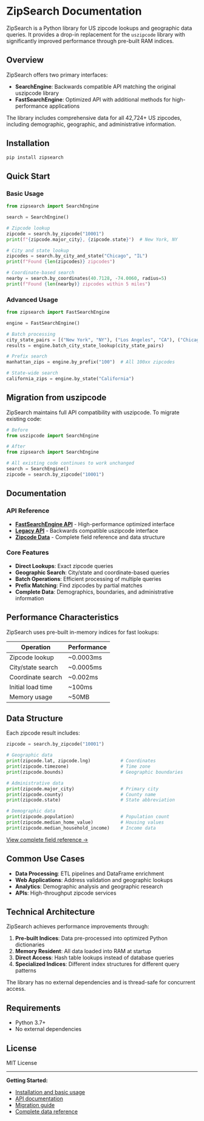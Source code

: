 # ZipSearch Documentation

ZipSearch is a Python library for US zipcode lookups and geographic data queries. It provides a drop-in replacement for the `uszipcode` library with significantly improved performance through pre-built RAM indices.

## Overview

ZipSearch offers two primary interfaces:

- **SearchEngine**: Backwards compatible API matching the original uszipcode library
- **FastSearchEngine**: Optimized API with additional methods for high-performance applications

The library includes comprehensive data for all 42,724+ US zipcodes, including demographic, geographic, and administrative information.

## Installation

```bash
pip install zipsearch
```

## Quick Start

### Basic Usage

```python
from zipsearch import SearchEngine

search = SearchEngine()

# Zipcode lookup
zipcode = search.by_zipcode("10001")
print(f"{zipcode.major_city}, {zipcode.state}")  # New York, NY

# City and state lookup  
zipcodes = search.by_city_and_state("Chicago", "IL")
print(f"Found {len(zipcodes)} zipcodes")

# Coordinate-based search
nearby = search.by_coordinates(40.7128, -74.0060, radius=5)
print(f"Found {len(nearby)} zipcodes within 5 miles")
```

### Advanced Usage

```python
from zipsearch import FastSearchEngine

engine = FastSearchEngine()

# Batch processing
city_state_pairs = [("New York", "NY"), ("Los Angeles", "CA"), ("Chicago", "IL")]
results = engine.batch_city_state_lookup(city_state_pairs)

# Prefix search
manhattan_zips = engine.by_prefix("100")  # All 100xx zipcodes

# State-wide search
california_zips = engine.by_state("California")
```

## Migration from uszipcode

ZipSearch maintains full API compatibility with uszipcode. To migrate existing code:

```python
# Before
from uszipcode import SearchEngine

# After  
from zipsearch import SearchEngine

# All existing code continues to work unchanged
search = SearchEngine()
zipcode = search.by_zipcode("10001")
```

## Documentation

### API Reference

- **[FastSearchEngine API](api.md)** - High-performance optimized interface
- **[Legacy API](legacy.md)** - Backwards compatible uszipcode interface
- **[Zipcode Data](zip-data.md)** - Complete field reference and data structure

### Core Features

- **Direct Lookups**: Exact zipcode queries
- **Geographic Search**: City/state and coordinate-based queries
- **Batch Operations**: Efficient processing of multiple queries
- **Prefix Matching**: Find zipcodes by partial matches
- **Complete Data**: Demographics, boundaries, and administrative information

## Performance Characteristics

ZipSearch uses pre-built in-memory indices for fast lookups:

| Operation | Performance |
|-----------|-------------|
| Zipcode lookup | ~0.0003ms |
| City/state search | ~0.0005ms |
| Coordinate search | ~0.002ms |
| Initial load time | ~100ms |
| Memory usage | ~50MB |

## Data Structure

Each zipcode result includes:

```python
zipcode = search.by_zipcode("10001")

# Geographic data
print(zipcode.lat, zipcode.lng)           # Coordinates
print(zipcode.timezone)                   # Time zone
print(zipcode.bounds)                     # Geographic boundaries

# Administrative data
print(zipcode.major_city)                 # Primary city
print(zipcode.county)                     # County name
print(zipcode.state)                      # State abbreviation

# Demographic data
print(zipcode.population)                 # Population count
print(zipcode.median_home_value)          # Housing values
print(zipcode.median_household_income)    # Income data
```

[View complete field reference →](zip-data.md)

## Common Use Cases

- **Data Processing**: ETL pipelines and DataFrame enrichment
- **Web Applications**: Address validation and geographic lookups
- **Analytics**: Demographic analysis and geographic research  
- **APIs**: High-throughput zipcode services

## Technical Architecture

ZipSearch achieves performance improvements through:

1. **Pre-built Indices**: Data pre-processed into optimized Python dictionaries
2. **Memory Resident**: All data loaded into RAM at startup
3. **Direct Access**: Hash table lookups instead of database queries
4. **Specialized Indices**: Different index structures for different query patterns

The library has no external dependencies and is thread-safe for concurrent access.

## Requirements

- Python 3.7+
- No external dependencies

## License

MIT License

---

**Getting Started:**

- [Installation and basic usage](#quick-start)
- [API documentation](api.md)
- [Migration guide](#migration-from-uszipcode)
- [Complete data reference](zip-data.md)